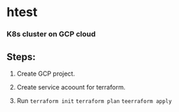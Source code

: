 # htest

### K8s cluster on GCP cloud



## Steps:

1. Create GCP project.
2. Create service acoount for terraform.


3. Run `terraform init`
`terraform plan`
`teerraform apply`



